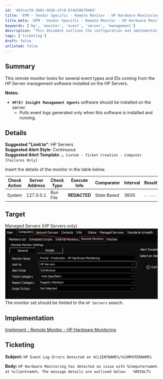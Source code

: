 ```yaml
---
id: '403cec59-3602-4630-afc8-674d1887046d'
title: 'EPM - Vendor Specific - Remote Monitor - HP Hardware Monitoring'
title_meta: 'EPM - Vendor Specific - Remote Monitor - HP Hardware Monitoring'
keywords: ['hp', 'monitor', 'event', 'server', 'management']
description: 'This document outlines the configuration and implementation details for a remote monitor that tracks specific event types and IDs from HP Server management software, ensuring effective monitoring of HP Servers.'
tags: ['ticketing']
draft: false
unlisted: false
---
```


## Summary

This remote monitor looks for several event types and IDs coming from the HP Server management software installed on the HP Servers.

**Notes:**

- **`HP(E) Insight Management Agents`** software should be installed on the server.
  - Pulls event logs generated only when this software is installed and running.

## Details

**Suggested "Limit to"**: HP Servers  
**Suggested Alert Style**: Continuous  
**Suggested Alert Template**: `△ Custom - Ticket Creation - Computer [Failures Only]`

Insert the details of the monitor in the table below.

| Check Action | Server Address | Check Type | Execute Info | Comparator   | Interval | Result                                                                 |
|--------------|----------------|------------|---------------|--------------|----------|------------------------------------------------------------------------|
| System       | 127.0.0.1      | Run File   | **REDACTED**  | State Based  | 3600     | ![Result](../../../static/img/EPM---Vendor-Specific---Remote-Monitor---HP-Hardware-Monitoring/image_1.png) |

## Target

Managed Servers (HP Servers only)  
![Target](../../../static/img/EPM---Vendor-Specific---Remote-Monitor---HP-Hardware-Monitoring/image_2.png)  
The monitor set should be limited to the `HP Servers` search.

## Implementation

[Implement - Remote Monitor - HP Hardware Monitoring](<./Implement - Remote Monitor - HP Hardware Monitoring.md>)

## Ticketing

**Subject:** `HP Event Log Errors Detected on %CLIENTNAME%/%COMPUTERNAME%`  

**Body:** `HP Hardware Monitoring has detected an issue with %Computername% at %clientname%. The message details are outlined below:  
%RESULT%`



